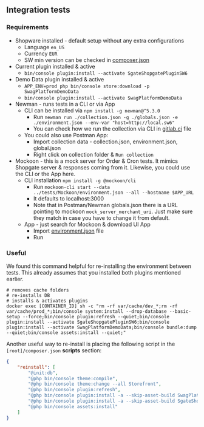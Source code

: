 ## Integration tests

### Requirements

- Shopware installed - default setup without any extra configurations
    - Language `en_US`
    - Currency `EUR`
    - SW min version can be checked in [composer.json](../composer.json)
- Current plugin installed & active
    - `bin/console plugin:install --activate SgateShopgatePluginSW6`
- Demo Data plugin installed & active
    - `APP_ENV=prod php bin/console store:download -p SwagPlatformDemoData`
    - `bin/console plugin:install --activate SwagPlatformDemoData`
- Newman - runs tests in a CLI or via App
    - CLI can be installed via `npm install -g newman@^5.3.0`
        - Run `newman run ./collection.json -g ./globals.json -e ./environment.json --env-var "host=http://local.sw6"`
        - You can check how we run the collection via CLI in [gitlab.ci](../.gitlab-ci.yml) file
    - You could also use Postman App:
        - Import collection data - collection.json, environment.json, global.json
        - Right click on collection folder & `Run collection`
- Mockoon - this is a mock server for Order & Cron tests. It mimics Shopgate server & responses coming from it.
  Likewise, you could use the CLI or the App here.
    - CLI installation `npm install -g @mockoon/cli`
        - Run `mockoon-cli start --data ../tests/Mockoon/environment.json --all --hostname $APP_URL`
        - It defaults to localhost:3000
        - Note that in Postman/Newman globals.json there is a URL pointing to mockoon `mock_server_merchant_uri`. Just
          make sure they match in case you have to change it from default.
    - App - just search for Mockoon & download UI App
        - Import [environment.json](Mockoon/environment.json) file
        - Run

### Useful

We found this command helpful for re-installing the environment between tests. This already assumes that you installed
both plugins mentioned earlier.

```shell
# removes cache folders
# re-installs DB
# installs & activates plugins
docker exec [CONTAINER_ID] sh -c "rm -rf var/cache/dev_*;rm -rf var/cache/prod_*;bin/console system:install --drop-database --basic-setup --force;bin/console plugin:refresh --quiet;bin/console plugin:install --activate SgateShopgatePluginSW6;bin/console plugin:install --activate SwagPlatformDemoData;bin/console bundle:dump --quiet;bin/console assets:install --quiet;"
```

Another useful way to re-install is placing the following script in the `[root]/composer.json` **scripts** section:
```json
{
    "reinstall": [
        "@init:db",
        "@php bin/console theme:compile",
        "@php bin/console theme:change --all Storefront",
        "@php bin/console plugin:refresh",
        "@php bin/console plugin:install -a --skip-asset-build SwagPlatformDemoData",
        "@php bin/console plugin:install -a --skip-asset-build SgateShopgatePluginSW6",
        "@php bin/console assets:install"
    ]
}
```
